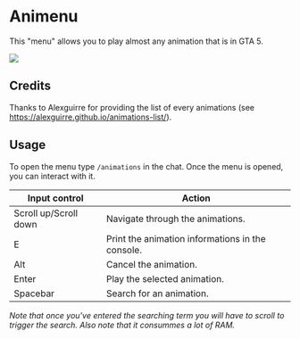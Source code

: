 # Animenu
This "menu" allows you to play almost any animation that is in GTA 5.

<img src=https://imgur.com/dP8DXWV.png/>

## Credits
Thanks to Alexguirre for providing the list of every animations (see https://alexguirre.github.io/animations-list/).

## Usage

To open the menu type `/animations` in the chat.
Once the menu is opened, you can interact with it.

|  Input control  | Action  |
|---|---|
| Scroll up/Scroll down  | Navigate through the animations.  |
| E  | Print the animation informations in the console.  | 
| Alt  | Cancel the animation.  |
| Enter  | Play the selected animation.  |
| Spacebar  | Search for an animation.  |

*Note that once you've entered the searching term you will have to scroll to trigger the search. Also note that it consummes a lot of RAM.*
